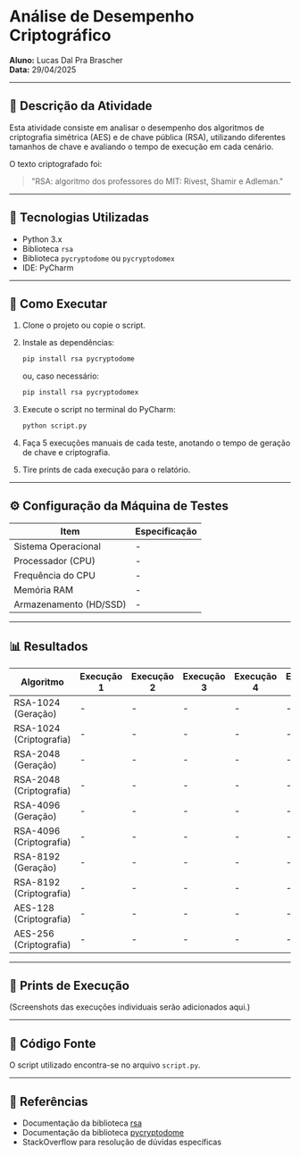 # Análise de Desempenho Criptográfico

**Aluno:** Lucas Dal Pra Brascher  
**Data:** 29/04/2025

---

## 📜 Descrição da Atividade

Esta atividade consiste em analisar o desempenho dos algoritmos de criptografia simétrica (AES) e de chave pública (RSA), utilizando diferentes tamanhos de chave e avaliando o tempo de execução em cada cenário.

O texto criptografado foi:
> "RSA: algoritmo dos professores do MIT: Rivest, Shamir e Adleman."

---

## 🚀 Tecnologias Utilizadas

- Python 3.x
- Biblioteca `rsa`
- Biblioteca `pycryptodome` ou `pycryptodomex`
- IDE: PyCharm

---

## 📂 Como Executar

1. Clone o projeto ou copie o script.
2. Instale as dependências:
   ```bash
   pip install rsa pycryptodome
   ```
   ou, caso necessário:
   ```bash
   pip install rsa pycryptodomex
   ```
3. Execute o script no terminal do PyCharm:
   ```bash
   python script.py
   ```
4. Faça 5 execuções manuais de cada teste, anotando o tempo de geração de chave e criptografia.

5. Tire prints de cada execução para o relatório.

---

## ⚙️ Configuração da Máquina de Testes

| Item                 | Especificação |
|----------------------|---------------|
| Sistema Operacional  | -             |
| Processador (CPU)    | -             |
| Frequência do CPU    | -             |
| Memória RAM          | -             |
| Armazenamento (HD/SSD)| -            |

---

## 📊 Resultados

| Algoritmo          | Execução 1 | Execução 2 | Execução 3 | Execução 4 | Execução 5 | Média |
|--------------------|------------|------------|------------|------------|------------|-------|
| RSA-1024 (Geração)  | -          | -          | -          | -          | -          | -     |
| RSA-1024 (Criptografia) | -      | -          | -          | -          | -          | -     |
| RSA-2048 (Geração)  | -          | -          | -          | -          | -          | -     |
| RSA-2048 (Criptografia) | -      | -          | -          | -          | -          | -     |
| RSA-4096 (Geração)  | -          | -          | -          | -          | -          | -     |
| RSA-4096 (Criptografia) | -      | -          | -          | -          | -          | -     |
| RSA-8192 (Geração)  | -          | -          | -          | -          | -          | -     |
| RSA-8192 (Criptografia) | -      | -          | -          | -          | -          | -     |
| AES-128 (Criptografia)  | -      | -          | -          | -          | -          | -     |
| AES-256 (Criptografia)  | -      | -          | -          | -          | -          | -     |

---

## 📸 Prints de Execução

(Screenshots das execuções individuais serão adicionados aqui.)

---

## 📜 Código Fonte

O script utilizado encontra-se no arquivo `script.py`.

---

## 🔗 Referências

- Documentação da biblioteca [rsa](https://stuvel.eu/python-rsa-doc/)
- Documentação da biblioteca [pycryptodome](https://pycryptodome.readthedocs.io/en/latest/)
- StackOverflow para resolução de dúvidas específicas
```
